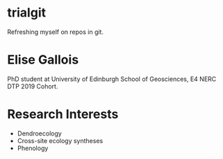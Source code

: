# trialgit
Refreshing myself on repos in git. 

# Elise Gallois
PhD student at University of Edinburgh School of Geosciences, E4 NERC DTP 2019 Cohort.

# Research Interests
- Dendroecology
- Cross-site ecology syntheses
- Phenology
